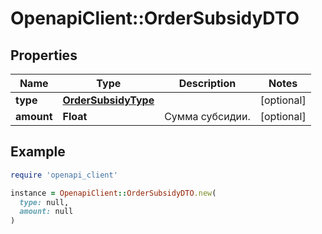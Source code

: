 # OpenapiClient::OrderSubsidyDTO

## Properties

| Name | Type | Description | Notes |
| ---- | ---- | ----------- | ----- |
| **type** | [**OrderSubsidyType**](OrderSubsidyType.md) |  | [optional] |
| **amount** | **Float** | Сумма субсидии. | [optional] |

## Example

```ruby
require 'openapi_client'

instance = OpenapiClient::OrderSubsidyDTO.new(
  type: null,
  amount: null
)
```

